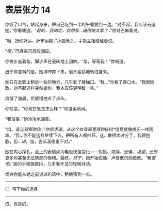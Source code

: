 # 表层张力 14

你叹了口气，站起身来，把自己吃到一半的午餐放到一边。“对不起，我应该去追她，”你嘟囔道。“*是的，我确定。我想我...逼得她太紧了，*”你对巴麻美说。

“哦...祝你好运，萨布丽娜，”小圆低头，手指互相碰触着说。

“*嗯，*”巴麻美沉思般回应。

你快步追着焰，脚步声在瓷砖地上回响。“焰，等等我！”你喊道。

出乎你意料的是，她*真的*停下来，眉头紧锁地转过身来。

她只在走廊上稍远一些的地方，几乎到了楼梯口。“我...”你吞了吞口水。“我很抱歉。对不起这样突然逼你，我本应该更明智一些。”

焰皱了皱眉，但缓慢地点了点头。

你叹息。“你现在感觉怎么样？”你温柔地问。

“我没事，”她冷冷地回答。

“焰，请*让我帮助你，”你恳求道。从这个女孩那里得到*任何*信息就像拔牙一样困难。“我...你不能这样继续下去，把所有人都推开。这...做得太过分了，我很抱歉，但...*请*，焰，告诉我哪里不对。”

她在内心挣扎，脸上的表情如闪电般快速变化——惊慌、烦躁、恐惧、*渴望*，还有更多你甚至无法猜测的情绪。最终，*终于*，她开始说话，声音低沉而细微。“我*害怕*。”她的手微微颤抖，几乎看不见的轻微抖动。

或许你能从她之前说过的话中，稍微猜到一点。

---

- [ ] 写下你的选择

---

焰，真是的。
